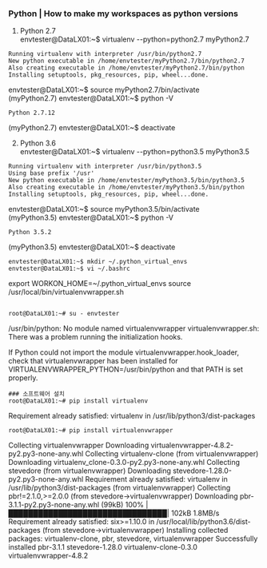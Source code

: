 ### Python | How to make my workspaces as python versions
1) Python 2.7    
envtester@DataLX01:~$ virtualenv --python=python2.7 myPython2.7  
~~~
Running virtualenv with interpreter /usr/bin/python2.7
New python executable in /home/envtester/myPython2.7/bin/python2.7
Also creating executable in /home/envtester/myPython2.7/bin/python
Installing setuptools, pkg_resources, pip, wheel...done.
~~~
envtester@DataLX01:~$ source myPython2.7/bin/activate  
(myPython2.7) envtester@DataLX01:~$ python -V  
~~~
Python 2.7.12
~~~
(myPython2.7) envtester@DataLX01:~$ deactivate  
  
2) Python 3.6  
envtester@DataLX01:~$ virtualenv --python=python3.5 myPython3.5  
~~~
Running virtualenv with interpreter /usr/bin/python3.5
Using base prefix '/usr'
New python executable in /home/envtester/myPython3.5/bin/python3.5
Also creating executable in /home/envtester/myPython3.5/bin/python
Installing setuptools, pkg_resources, pip, wheel...done.
~~~
envtester@DataLX01:~$ source myPython3.5/bin/activate  
(myPython3.5) envtester@DataLX01:~$ python -V  
~~~
Python 3.5.2
~~~
(myPython3.5) envtester@DataLX01:~$ deactivate
~~~
envtester@DataLX01:~$ mkdir ~/.python_virtual_envs  
envtester@DataLX01:~$ vi ~/.bashrc  
~~~
export WORKON_HOME=~/.python_virtual_envs
source /usr/local/bin/virtualenvwrapper.sh
~~~
  
root@DataLX01:~# su - envtester  
~~~
/usr/bin/python: No module named virtualenvwrapper
virtualenvwrapper.sh: There was a problem running the initialization hooks.

If Python could not import the module virtualenvwrapper.hook_loader,
check that virtualenvwrapper has been installed for
VIRTUALENVWRAPPER_PYTHON=/usr/bin/python and that PATH is
set properly.
~~~
### 소프트웨어 설치  
root@DataLX01:~# pip install virtualenv  
~~~
Requirement already satisfied: virtualenv in /usr/lib/python3/dist-packages
~~~
root@DataLX01:~# pip install virtualenvwrapper  
~~~
Collecting virtualenvwrapper
  Downloading virtualenvwrapper-4.8.2-py2.py3-none-any.whl
Collecting virtualenv-clone (from virtualenvwrapper)
  Downloading virtualenv_clone-0.3.0-py2.py3-none-any.whl
Collecting stevedore (from virtualenvwrapper)
  Downloading stevedore-1.28.0-py2.py3-none-any.whl
Requirement already satisfied: virtualenv in /usr/lib/python3/dist-packages (from virtualenvwrapper)
Collecting pbr!=2.1.0,>=2.0.0 (from stevedore->virtualenvwrapper)
  Downloading pbr-3.1.1-py2.py3-none-any.whl (99kB)
    100% |████████████████████████████████| 102kB 1.8MB/s 
Requirement already satisfied: six>=1.10.0 in /usr/local/lib/python3.6/dist-packages (from stevedore->virtualenvwrapper)
Installing collected packages: virtualenv-clone, pbr, stevedore, virtualenvwrapper
Successfully installed pbr-3.1.1 stevedore-1.28.0 virtualenv-clone-0.3.0 virtualenvwrapper-4.8.2
~~~
